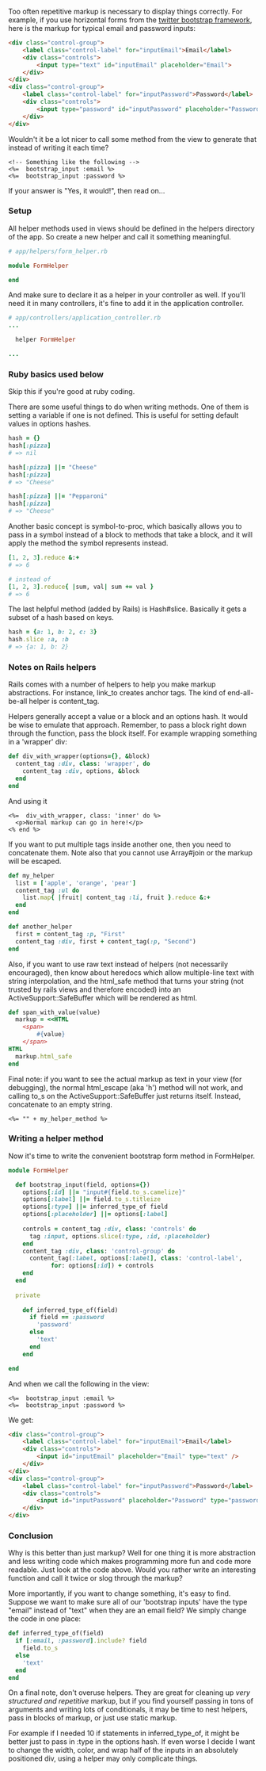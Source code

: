 Too often repetitive markup is necessary to display things correctly. For example, if you use horizontal forms from the [twitter bootstrap framework](http://twitter.github.com/bootstrap/), here is the markup for typical email and password inputs:

```html
<div class="control-group">
    <label class="control-label" for="inputEmail">Email</label>
    <div class="controls">
        <input type="text" id="inputEmail" placeholder="Email">
    </div>
</div>
<div class="control-group">
    <label class="control-label" for="inputPassword">Password</label>
    <div class="controls">
        <input type="password" id="inputPassword" placeholder="Password">
    </div>
</div>
```

Wouldn't it be a lot nicer to call some method from the view to generate that instead of writing it each time?

```erb
<!-- Something like the following -->
<%=  bootstrap_input :email %>
<%=  bootstrap_input :password %>
```

If your answer is "Yes, it would!", then read on...

### Setup

All helper methods used in views should be defined in the helpers directory of the app. So create a new helper and call it something meaningful. 

```ruby
# app/helpers/form_helper.rb

module FormHelper

end
```

And make sure to declare it as a helper in your controller as well. If you'll need it in many controllers, it's fine to add it in the application controller.

```ruby
# app/controllers/application_controller.rb
...

  helper FormHelper

...
```

### Ruby basics used below

Skip this if you're good at ruby coding. 

There are some useful things to do when writing methods. One of them is setting a variable if one is not defined. This is useful for setting default values in options hashes.

```ruby
hash = {}
hash[:pizza]
# => nil

hash[:pizza] ||= "Cheese"
hash[:pizza] 
# => "Cheese"

hash[:pizza] ||= "Pepparoni"
hash[:pizza]
# => "Cheese"
```

Another basic concept is symbol-to-proc, which basically allows you to pass in a symbol instead of a block to methods that take a block, and it will apply the method the symbol represents instead. 

```ruby
[1, 2, 3].reduce &:+
# => 6

# instead of
[1, 2, 3].reduce{ |sum, val| sum += val }
# => 6
```

The last helpful method (added by Rails) is Hash#slice. Basically it gets a subset of a hash based on keys.

```ruby
hash = {a: 1, b: 2, c: 3}
hash.slice :a, :b
# => {a: 1, b: 2}
```

### Notes on Rails helpers

Rails comes with a number of helpers to help you make markup abstractions. For instance, link_to creates anchor tags. The kind of end-all-be-all helper is content_tag. 

Helpers generally accept a value or a block and an options hash. It would be wise to emulate that approach. Remember, to pass a block right down through the function, pass the block itself. For example wrapping something in a 'wrapper' div:

```ruby
def div_with_wrapper(options={}, &block)
  content_tag :div, class: 'wrapper', do
    content_tag :div, options, &block
  end
end
```

And using it

```erb
<%=  div_with_wrapper, class: 'inner' do %>
  <p>Normal markup can go in here!</p>
<% end %>
```

If you want to put multiple tags inside another one, then you need to concatenate them. Note also that you cannot use Array#join or the markup will be escaped.

```ruby
def my_helper
  list = ['apple', 'orange', 'pear']
  content_tag :ul do
    list.map{ |fruit| content_tag :li, fruit }.reduce &:+
  end
end

def another_helper
  first = content_tag :p, "First"
  content_tag :div, first + content_tag(:p, "Second")
end
```

Also, if you want to use raw text instead of helpers (not necessarily encouraged), then know about heredocs which allow multiple-line text with string interpolation, and the html_safe method that turns your string (not trusted by rails views and therefore encoded) into an ActiveSupport::SafeBuffer which will be rendered as html. 

```ruby
def span_with_value(value)
  markup = <<HTML
    <span>
        #{value}
    </span>
HTML
  markup.html_safe
end
```

Final note: if you want to see the actual markup as text in your view (for debugging), the normal html_escape (aka 'h') method will not work, and calling to_s on the ActiveSupport::SafeBuffer just returns itself. Instead, concatenate to an empty string.

```erb
<%= "" + my_helper_method %>
```

### Writing a helper method

Now it's time to write the convenient bootstrap form method in FormHelper.

```ruby
module FormHelper

  def bootstrap_input(field, options={})
    options[:id] ||= "input#{field.to_s.camelize}"
    options[:label] ||= field.to_s.titleize
    options[:type] ||= inferred_type_of field
    options[:placeholder] ||= options[:label]
    
    controls = content_tag :div, class: 'controls' do
      tag :input, options.slice(:type, :id, :placeholder)
    end
    content_tag :div, class: 'control-group' do
      content_tag(:label, options[:label], class: 'control-label', 
            for: options[:id]) + controls
    end
  end
  
  private
  
    def inferred_type_of(field)
      if field == :password
        'password'
      else
        'text'
      end
    end

end
```

And when we call the following in the view:

```erb
<%=  bootstrap_input :email %>
<%=  bootstrap_input :password %>
```

We get:

```html
<div class="control-group">
    <label class="control-label" for="inputEmail">Email</label>
    <div class="controls">
        <input id="inputEmail" placeholder="Email" type="text" />
    </div>
</div>
<div class="control-group">
    <label class="control-label" for="inputPassword">Password</label>
    <div class="controls">
        <input id="inputPassword" placeholder="Password" type="password" />
    </div>
</div> 
```

### Conclusion

Why is this better than just markup? Well for one thing it is more abstraction and less writing code which makes programming more fun and code more readable. Just look at the code above. Would you rather write an interesting function and call it twice or slog through the markup? 

More importantly, if you want to change something, it's easy to find. Suppose we want to make sure all of our 'bootstrap inputs' have the type "email" instead of "text" when they are an email field? We simply change the code in one place:

```ruby
def inferred_type_of(field)
  if [:email, :password].include? field
    field.to_s
  else
    'text'
  end
end
```

On a final note, don't overuse helpers. They are great for cleaning up *very structured and repetitive* markup, but if you find yourself passing in tons of arguments and writing lots of conditionals, it may be time to nest helpers, pass in blocks of markup, or just use static markup. 

For example if I needed 10 if statements in inferred_type_of, it might be better just to pass in :type in the options hash. If even worse I decide I want to change the width, color, and wrap half of the inputs in an absolutely positioned div, using a helper may only complicate things. 